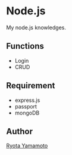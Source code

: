# Node.js
My node.js knowledges.  

## Functions
- Login
- CRUD

## Requirement
- express.js
- passport
- mongoDB


## Author  
[Ryota Yamamoto](http://developer-ryota.com)  
